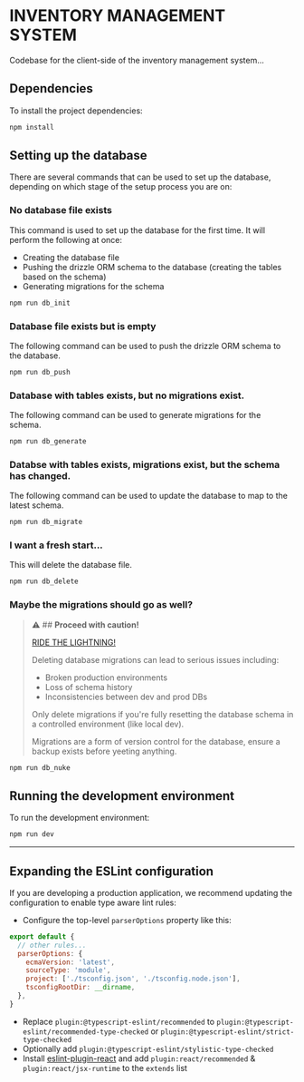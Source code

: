 # INVENTORY MANAGEMENT SYSTEM

Codebase for the client-side of the inventory management system...

## Dependencies

To install the project dependencies:

```bash
npm install
```

## Setting up the database

There are several commands that can be used to set up the database, depending on which stage of the setup process you
are on:

### No database file exists

This command is used to set up the database for the first time.
It will perform the following at once:

- Creating the database file
- Pushing the drizzle ORM schema to the database (creating the tables based on the schema)
- Generating migrations for the schema

```bash
npm run db_init
```

### Database file exists but is empty

The following command can be used to push the drizzle ORM schema to the database.

```bash
npm run db_push
```

### Database with tables exists, but no migrations exist.

The following command can be used to generate migrations for the schema.

```bash
npm run db_generate
```

### Databse with tables exists, migrations exist, but the schema has changed.

The following command can be used to update the database to map to the latest schema.

```bash
npm run db_migrate
```

### I want a fresh start...

This will delete the database file.

```bash
npm run db_delete
```

### Maybe the migrations should go as well?

> ⚠️ ## **Proceed with caution!**
>
> [RIDE THE LIGHTNING!](https://en.wikipedia.org/wiki/Ride_the_Lightning)
>
> Deleting database migrations can lead to serious issues including:
> - Broken production environments
> - Loss of schema history
> - Inconsistencies between dev and prod DBs
>
> Only delete migrations if you're fully resetting the database schema in a controlled environment (like local dev).
> 
> Migrations are a form of version control for the database, ensure a backup exists before yeeting anything.

```bash
npm run db_nuke
```

## Running the development environment

To run the development environment:

```bash
npm run dev
```

---
## Expanding the ESLint configuration

If you are developing a production application, we recommend updating the configuration to enable type aware lint rules:

- Configure the top-level `parserOptions` property like this:

```js
export default {
  // other rules...
  parserOptions: {
    ecmaVersion: 'latest',
    sourceType: 'module',
    project: ['./tsconfig.json', './tsconfig.node.json'],
    tsconfigRootDir: __dirname,
  },
}
```

- Replace `plugin:@typescript-eslint/recommended` to `plugin:@typescript-eslint/recommended-type-checked` or
  `plugin:@typescript-eslint/strict-type-checked`
- Optionally add `plugin:@typescript-eslint/stylistic-type-checked`
- Install [eslint-plugin-react](https://github.com/jsx-eslint/eslint-plugin-react) and add `plugin:react/recommended` &
  `plugin:react/jsx-runtime` to the `extends` list
